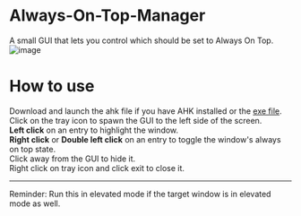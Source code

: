 # Always-On-Top-Manager
A small GUI that lets you control which should be set to Always On Top.
![image](https://user-images.githubusercontent.com/51830149/123538991-011b3e80-d76a-11eb-9fcc-5e275dc81582.png)


# How to use

Download and launch the ahk file if you have AHK installed or the [exe file](https://github.com/Thomas-678/Always-On-Top-Manager/releases/latest/download/AlwaysOnTopManager.exe).<br>
Click on the tray icon to spawn the GUI to the left side of the screen.<br>
<b>Left click</b> on an entry to highlight the window.<br>
<b>Right click</b> or <b>Double left click</b> on an entry to toggle the window's always on top state.<br>
Click away from the GUI to hide it.<br>
Right click on tray icon and click exit to close it.

---
Reminder: Run this in elevated mode if the target window is in elevated mode as well.
